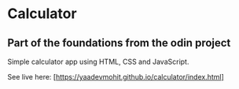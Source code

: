# Calculator 
## Part of the foundations from the odin project

Simple calculator app using HTML, CSS and JavaScript. 

See live here: [https://yaadevmohit.github.io/calculator/index.html]
